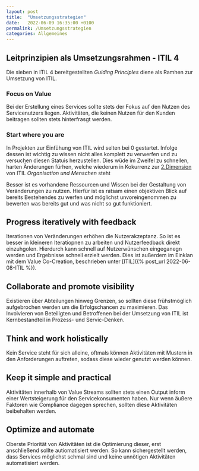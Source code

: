 ```yaml
---
layout: post
title:  "Umsetzungsstrategien"
date:   2022-06-09 16:35:00 +0100
permalink: /Umsetzungsstrategien
categories: Allgemeines
---
```


## Leitprinzipien als Umsetzungsrahmen - ITIL 4
Die sieben in ITIL 4 bereitgestellten *Guiding Principles* diene als Ramhen zur Umsetzung von ITIL.

### Focus on Value
Bei der Erstellung eines Services sollte stets der Fokus auf den Nutzen des Servicenutzers liegen. Aktivitäten, die keinen Nutzen für den Kunden beitragen sollten stets hinterfrasgt werden. 

### Start where you are
In Projekten zur Einfühung von ITIL wird selten bei 0 gestartet. Infolge dessen ist wichtig zu wissen nicht alles komplett zu verwerfen und zu versuchen diesen Statuis herzustellen. Dies wüde im Zweifel zu schnellen, harten Änderungen fürhen, welche wiederum in Kokurrenz zur [2.Dimension](/ITIL#Dimension2) von ITIL *Organisation und Menschen* steht

Besser ist es vorhandene Ressourcen und Wissen bei der Gestaltung von Veränderungen zu nutzen. Hierfür ist es ratsam einen objektiven Blick auf bereits Bestehendes zu werfen und möglichst unvoreingenommen zu bewerten was bereits gut und was nicht so gut funktioniert.

## Progress iteratively with feedback
Iterationen von Veränderungen erhöhen die Nutzerakzeptanz. So ist es besser in kleineren Iteratiopnen zu arbeiten und Nutzerfeedback direkt einzuhgolen. Hierdurch kann schnell auf Nutzerwünschen eingeganegn werden und Ergebnisse schnell erzielt werden. Dies ist außerdem im Einklan mit dem Value Co-Creation, beschrieben unter [ITIL]({% post_url 2022-06-08-ITIL %}).

## Collaborate and promote visibility
Existieren über Abteilungen hinweg Grenzen, so sollten diese frühstmöglich aufgebrochen werden um die Erfolgschancen zu maximieren. Das Involvieren von Beteiligten und Betroffenen bei der Umsetzung von ITIL ist Kernbestandteil in Prozess- und Servic-Denken.

## Think and work holistically
Kein Service steht für sich alleine, oftmals können Aktivitäten mit Mustern in den Anforderungen auftreten, sodass diese wieder genutzt werden können. 

## Keep it simple and practical
Aktivitäten innerhalb von Value Streams sollten stets einen Output inform einer Wertsteigerung für den Servicekonsumenten haben. Nur wenn äußere Faktoren wie Compliance dagegen sprechen, sollten diese Aktivitäten beibehalten werden. 

## Optimize and automate
Oberste Priorität von Aktivitäten ist die Optimierung dieser, erst anschließend sollte autiomatisiert werden. So kann sichergestellt werden, dass Services möglichst schmal sind und keine unnötigen Aktivitäten automatisiert werden. 